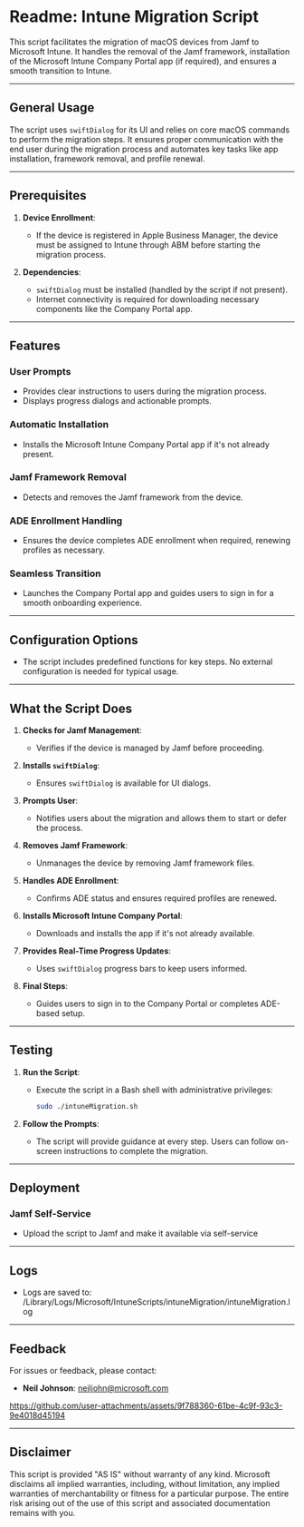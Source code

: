 # Readme: Intune Migration Script

This script facilitates the migration of macOS devices from Jamf to Microsoft Intune. It handles the removal of the Jamf framework, installation of the Microsoft Intune Company Portal app (if required), and ensures a smooth transition to Intune.

---

## General Usage

The script uses `swiftDialog` for its UI and relies on core macOS commands to perform the migration steps. It ensures proper communication with the end user during the migration process and automates key tasks like app installation, framework removal, and profile renewal.

---

## Prerequisites

1. **Device Enrollment**:
   - If the device is registered in Apple Business Manager, the device must be assigned to Intune through ABM before starting the migration process.

2. **Dependencies**:
   - `swiftDialog` must be installed (handled by the script if not present).
   - Internet connectivity is required for downloading necessary components like the Company Portal app.

---

## Features

### User Prompts
- Provides clear instructions to users during the migration process.
- Displays progress dialogs and actionable prompts.

### Automatic Installation
- Installs the Microsoft Intune Company Portal app if it's not already present.

### Jamf Framework Removal
- Detects and removes the Jamf framework from the device.

### ADE Enrollment Handling
- Ensures the device completes ADE enrollment when required, renewing profiles as necessary.

### Seamless Transition
- Launches the Company Portal app and guides users to sign in for a smooth onboarding experience.

---

## Configuration Options

- The script includes predefined functions for key steps. No external configuration is needed for typical usage.

---

## What the Script Does

1. **Checks for Jamf Management**:
   - Verifies if the device is managed by Jamf before proceeding.
   
2. **Installs `swiftDialog`**:
   - Ensures `swiftDialog` is available for UI dialogs.
   
3. **Prompts User**:
   - Notifies users about the migration and allows them to start or defer the process.

4. **Removes Jamf Framework**:
   - Unmanages the device by removing Jamf framework files.

5. **Handles ADE Enrollment**:
   - Confirms ADE status and ensures required profiles are renewed.

6. **Installs Microsoft Intune Company Portal**:
   - Downloads and installs the app if it's not already available.

7. **Provides Real-Time Progress Updates**:
   - Uses `swiftDialog` progress bars to keep users informed.

8. **Final Steps**:
   - Guides users to sign in to the Company Portal or completes ADE-based setup.

---

## Testing

1. **Run the Script**:
   - Execute the script in a Bash shell with administrative privileges:
     ```bash
     sudo ./intuneMigration.sh
     ```

2. **Follow the Prompts**:
   - The script will provide guidance at every step. Users can follow on-screen instructions to complete the migration.

---

## Deployment

### Jamf Self-Service
- Upload the script to Jamf and make it available via self-service

---

## Logs

- Logs are saved to:
/Library/Logs/Microsoft/IntuneScripts/intuneMigration/intuneMigration.log
---

## Feedback

For issues or feedback, please contact:
- **Neil Johnson**: neiljohn@microsoft.com



https://github.com/user-attachments/assets/9f788360-61be-4c9f-93c3-9e4018d45194



---

## Disclaimer

This script is provided "AS IS" without warranty of any kind. Microsoft disclaims all implied warranties, including, without limitation, any implied warranties of merchantability or fitness for a particular purpose. The entire risk arising out of the use of this script and associated documentation remains with you.
